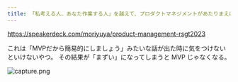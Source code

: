 ```yaml
---
title: 「私考える人、あなた作業する人」を越えて、プロダクトマネジメントがあたりまえになるチームを明日から実現していく方法/product management rsgt2023 - Speaker Deck
---
```


https://speakerdeck.com/moriyuya/product-management-rsgt2023

これは「MVPだから簡易的にしましょう」みたいな話が出た時に気をつけないといけないやつ。
その結果が「まずい」になってしまうと MVP じゃなくなる。

![capture.png](https://mryhryki.com/file/TsCNYNHw8iLwlOCq3GXQs6g7VlrP29yoAGSWgxMQRYCuyW_o.webp)

